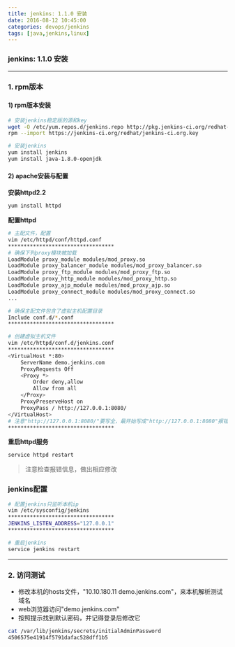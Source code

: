 ```yaml
---
title: jenkins: 1.1.0 安装
date: 2016-08-12 10:45:00
categories: devops/jenkins
tags: [java,jenkins,linux]
---
```

### jenkins: 1.1.0 安装

---

### 1.  rpm版本
#### 1) rpm版本安装
``` bash
# 安装jenkins稳定版的源和key
wget -O /etc/yum.repos.d/jenkins.repo http://pkg.jenkins-ci.org/redhat-stable/jenkins.repo
rpm --import https://jenkins-ci.org/redhat/jenkins-ci.org.key

# 安装jenkins
yum install jenkins
yum install java-1.8.0-openjdk
```

#### 2) apache安装与配置
**安装httpd2.2**
``` bash
yum install httpd
```
**配置httpd**
``` bash
# 主配文件，配置
vim /etc/httpd/conf/httpd.conf
**********************************
# 确保下列proxy模块被加载
LoadModule proxy_module modules/mod_proxy.so
LoadModule proxy_balancer_module modules/mod_proxy_balancer.so
LoadModule proxy_ftp_module modules/mod_proxy_ftp.so
LoadModule proxy_http_module modules/mod_proxy_http.so
LoadModule proxy_ajp_module modules/mod_proxy_ajp.so
LoadModule proxy_connect_module modules/mod_proxy_connect.so
...

# 确保主配文件包含了虚拟主机配置目录
Include conf.d/*.conf
**********************************

# 创建虚拟主机文件
vim /etc/httpd/conf.d/jenkins.conf
**********************************
<VirtualHost *:80>
    ServerName demo.jenkins.com
    ProxyRequests Off
    <Proxy *>
        Order deny,allow
        Allow from all
    </Proxy>
    ProxyPreserveHost on
    ProxyPass / http://127.0.0.1:8080/
</VirtualHost>
# 注意"http://127.0.0.1:8080/"要写全，最开始写成"http://127.0.0.1:8080"报错
**********************************
```

**重启httpd服务**
``` bash
service httpd restart
```
> 注意检查报错信息，做出相应修改

### jenkins配置
``` bash
# 配置jenkins只监听本机ip
vim /etc/sysconfig/jenkins
**********************************
JENKINS_LISTEN_ADDRESS="127.0.0.1"
**********************************

# 重启jenkins
service jenkins restart
```

---

### 2. 访问测试
- 修改本机的hosts文件，"10.10.180.11 demo.jenkins.com"，来本机解析测试域名
- web浏览器访问"demo.jenkins.com"
- 按照提示找到默认密码，并记得登录后修改它
``` bash
cat /var/lib/jenkins/secrets/initialAdminPassword
4506575e41914f5791dafac528dff1b5
```
